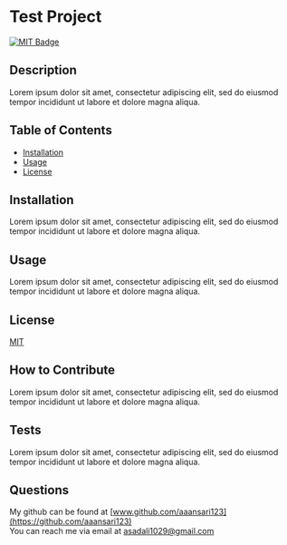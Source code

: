 # Test Project

  [![MIT Badge](https://img.shields.io/badge/license-MIT-green)](https://choosealicense.com/licenses/mit/)

  ## Description
  
  Lorem ipsum dolor sit amet, consectetur adipiscing elit, sed do eiusmod tempor incididunt ut labore et dolore magna aliqua.
  
  ## Table of Contents
  
  - [Installation](#installation)
  - [Usage](#usage)
  - [License](#license)
  
  ## Installation
  
  Lorem ipsum dolor sit amet, consectetur adipiscing elit, sed do eiusmod tempor incididunt ut labore et dolore magna aliqua.
  
  ## Usage
  
  Lorem ipsum dolor sit amet, consectetur adipiscing elit, sed do eiusmod tempor incididunt ut labore et dolore magna aliqua.
  
  ## License
  
  [MIT](https://choosealicense.com/licenses/mit/)
  
  ## How to Contribute
  
  Lorem ipsum dolor sit amet, consectetur adipiscing elit, sed do eiusmod tempor incididunt ut labore et dolore magna aliqua.
  
  ## Tests
  
  Lorem ipsum dolor sit amet, consectetur adipiscing elit, sed do eiusmod tempor incididunt ut labore et dolore magna aliqua.
  
  ## Questions
  My github can be found at [www.github.com/aaansari123](https://github.com/aaansari123)<br/>
  You can reach me via email at [asadali1029@gmail.com](asadali1029@gmail.com)
  